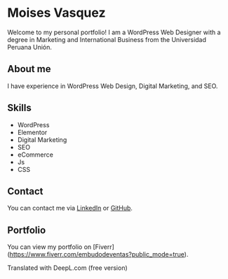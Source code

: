 # Moises Vasquez
Welcome to my personal portfolio! I am a WordPress Web Designer with a degree in Marketing and International Business from the Universidad Peruana Unión.

## About me
I have experience in WordPress Web Design, Digital Marketing, and SEO.

## Skills
- WordPress
- Elementor
- Digital Marketing
- SEO
- eCommerce
- Js
- CSS

## Contact
You can contact me via [LinkedIn](https://www.moivasquez.com) or [GitHub](https://github.com/moivasquezcom). 

## Portfolio
You can view my portfolio on [Fiverr] (https://www.fiverr.com/embudodeventas?public_mode=true).

Translated with DeepL.com (free version)
